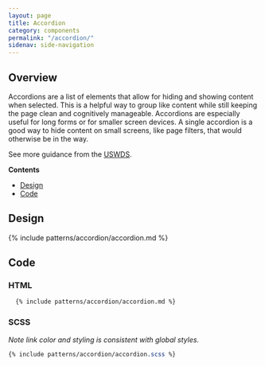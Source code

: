 ```yaml
---
layout: page
title: Accordion
category: components
permalink: "/accordion/"
sidenav: side-navigation
---
```


## Overview
Accordions are a list of elements that allow for hiding and showing content when selected. This is a helpful way to group like content while still keeping the page clean and cognitively manageable. Accordions are especially useful for long forms or for smaller screen devices. A single accordion is a good way to hide content on small screens, like page filters, that would otherwise be in the way.

See more guidance from the [USWDS](https://designsystem.digital.gov/components/accordion/).

**Contents**
- [Design](#design)
- [Code](#code)

<a name="design"></a>
## Design
{% include patterns/accordion/accordion.md %}


<a name="code"></a>
## Code
### HTML
```html
  {% include patterns/accordion/accordion.md %}
```
### SCSS
  _Note link color and styling is consistent with global styles._  
```scss
{% include patterns/accordion/accordion.scss %}
```
